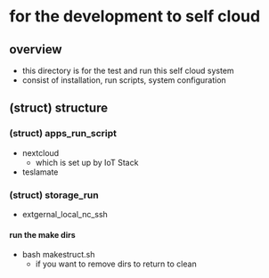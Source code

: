 # for the development to self cloud
## overview
- this directory is for the test and run this self cloud system
- consist of installation, run scripts, system configuration

## (struct) structure
### (struct) apps_run_script
- nextcloud
  - which is set up by IoT Stack   
- teslamate
### (struct) storage_run
- extgernal_local_nc_ssh
#### run the make dirs
- bash makestruct.sh
  - if you want to remove dirs to return to clean  
